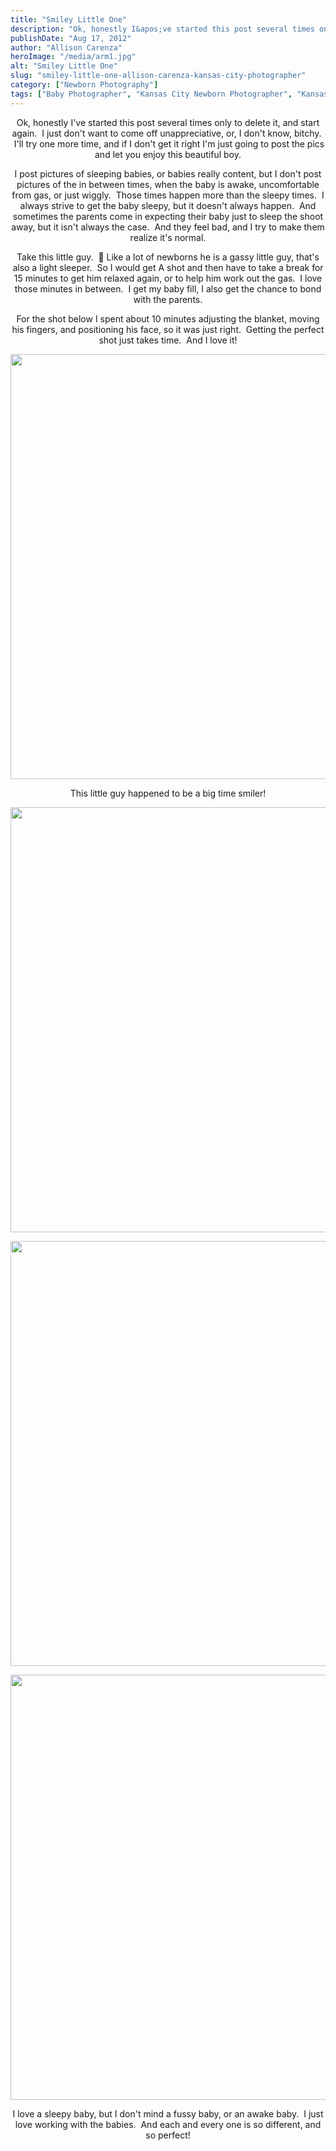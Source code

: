 ```yaml
---
title: "Smiley Little One"
description: "Ok, honestly I&apos;ve started this post several times only to delete it, and start again.  I just don&apos;t want to "
publishDate: "Aug 17, 2012"
author: "Allison Carenza"
heroImage: "/media/arm1.jpg"
alt: "Smiley Little One"
slug: "smiley-little-one-allison-carenza-kansas-city-photographer"
category: ["Newborn Photography"]
tags: ["Baby Photographer", "Kansas City Newborn Photographer", "Kansas City Photographer", "Newborn Photography"]
---
```


<p style="text-align: center;">
<p style="text-align: center;">Ok, honestly I&apos;ve started this post several times only to delete it, and start again.  I just don&apos;t want to come off unappreciative, or, I don&apos;t know, bitchy.   I&apos;ll try one more time, and if I don&apos;t get it right I&apos;m just going to post the pics and let you enjoy this beautiful boy.</p>
<p style="text-align: center;">I post pictures of sleeping babies, or babies really content, but I don&apos;t post pictures of the in between times, when the baby is awake, uncomfortable from gas, or just wiggly.  Those times happen more than the sleepy times.  I always strive to get the baby sleepy, but it doesn&apos;t always happen.  And sometimes the parents come in expecting their baby just to sleep the shoot away, but it isn&apos;t always the case.  And they feel bad, and I try to make them realize it&apos;s normal.</p>
<p style="text-align: center;">Take this little guy.  🙂 Like a lot of newborns he is a gassy little guy, that&apos;s also a light sleeper.  So I would get A shot and then have to take a break for 15 minutes to get him relaxed again, or to help him work out the gas.  I love those minutes in between.  I get my baby fill, I also get the chance to bond with the parents.</p>
<p style="text-align: center;">For the shot below I spent about 10 minutes adjusting the blanket, moving his fingers, and positioning his face, so it was just right.  Getting the perfect shot just takes time.  And I love it!</p>
<p style="text-align: center;"><img class="aligncenter size-full wp-image-4237" title="arm1" src="/media/arm1.jpg" alt="" width="930" height="680" /></p>
<p style="text-align: center;">This little guy happened to be a big time smiler!</p>
<p style="text-align: center;"><img class="aligncenter size-full wp-image-4238" title="arm2" src="/media/arm2.jpg" alt="" width="930" height="680"   /></p>
<p style="text-align: center;">
<p style="text-align: center;"><img class="aligncenter size-full wp-image-4239" title="arm3" src="/media/arm3.jpg" alt="" width="930" height="680" /></p>
<p style="text-align: center;">
<p style="text-align: center;"><img class="aligncenter size-full wp-image-4240" title="arm4" src="/media/arm4.jpg" alt="" width="930" height="680"   /></p>
<p style="text-align: center;">
<p style="text-align: center;">I love a sleepy baby, but I don&apos;t mind a fussy baby, or an awake baby.  I just love working with the babies.  And each and every one is so different, and so perfect!</p>
